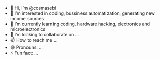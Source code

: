 - 👋 Hi, I’m @cosmasebi
- 👀 I’m interested in coding, bussiness automatization, generating new income sources
- 🌱 I’m currently learning coding, hardware hacking, electronics and microelectronics
- 💞️ I’m looking to collaborate on ...
- 📫 How to reach me ...
- 😄 Pronouns: ...
- ⚡ Fun fact: ...

<!---
cosmasebi/cosmasebi is a ✨ special ✨ repository because its `README.md` (this file) appears on your GitHub profile.
You can click the Preview link to take a look at your changes.
--->
